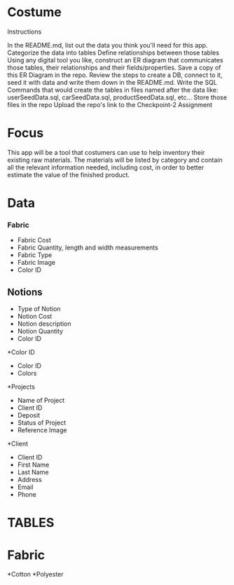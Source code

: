 # Costume

Instructions

In the README.md, list out the data you think you'll need for this app.
Categorize the data into tables
Define relationships between those tables
Using any digital tool you like, construct an ER diagram that communicates those tables, their relationships and their fields/properties.
Save a copy of this ER Diagram in the repo.
Review the steps to create a DB, connect to it, seed it with data and write them down in the README.md.
Write the SQL Commands that would create the tables in files named after the data like: userSeedData.sql, carSeedData.sql, productSeedData.sql, etc...
Store those files in the repo
Upload the repo's link to the Checkpoint-2 Assignment

# Focus
This app will be a tool that costumers can use to help inventory their existing raw materials. The materials will be listed by category and contain all the relevant information needed, including cost, in order to better estimate the value of the finished product. 

# Data
### Fabric
* Fabric Cost
* Fabric Quantity, length and width measurements
* Fabric Type
* Fabric Image
* Color ID

## Notions
* Type of Notion
* Notion Cost
* Notion description
* Notion Quantity
* Color ID

*Color ID
* Color ID
* Colors

*Projects
* Name of Project
* Client ID
* Deposit
* Status of Project
* Reference Image

*Client
* Client ID
* First Name
* Last Name
* Address 
* Email
* Phone 




# TABLES

# Fabric 
*Cotton
*Polyester

